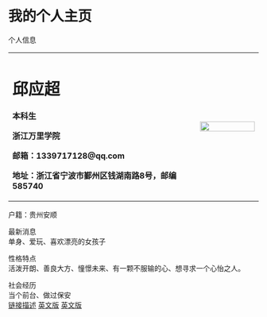 # 我的个人主页                                                                                                                             
                                                                                                                                           
 个人信息                                                                                                                                                                                                                                                                                                                                                                                          
<table border="0">
  <tr>
    <td width="75%">
      <h1>邱应超</h1>
      <p><b>本科生</b></p>
      <p><b>浙江万里学院</b></p>
      <p><b>邮箱：1339717128@qq.com</b></p>
      <p><b>地址：浙江省宁波市鄞州区钱湖南路8号，邮编585740</b></p>
    </td>
    <td width="25%">
      <img src="zhengjianzhao.jpg" width="100%">      
    </td>
  </tr>
</table>
 户籍：贵州安顺                                                                                                                         
                                                                                                                                           
 最新消息                                                                                                                                 
单身、爱玩、喜欢漂亮的女孩子                                                                                                               
                                                                                                                                           
 性格特点                                                                                                                                 
活泼开朗、善良大方、憧憬未来、有一颗不服输的心、想寻求一个心怡之人。                                                                         
                                                                                                                                           
 社会经历                                                                                                                                 
 当个前台、做过保安                                                                                                                   
[链接描述](url)
[英文版](index-en.md)
<a href="/index-en.html">英文版</a>

